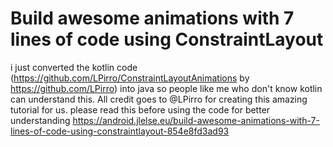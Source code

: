 # Build awesome animations with 7 lines of code using ConstraintLayout
i just converted the kotlin code (https://github.com/LPirro/ConstraintLayoutAnimations by https://github.com/LPirro) into java so people like me who don't know kotlin can understand this.
All credit goes to @LPirro for creating this amazing tutorial for us.
please read this before using the code for better understanding https://android.jlelse.eu/build-awesome-animations-with-7-lines-of-code-using-constraintlayout-854e8fd3ad93
